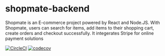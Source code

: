 # shopmate-backend

Shopmate is an E-commerce project powered by React and Node.JS. With Shopmate, users can search for items, add items to their shopping cart, create orders and checkout successfully. It integerates Stripe for online payment solutions

[![CircleCI](https://circleci.com/gh/Chrismarcel/shopmate-backend.svg?style=svg)](https://circleci.com/gh/Chrismarcel/shopmate-backend)
[![codecov](https://codecov.io/gh/Chrismarcel/shopmate-backend/branch/develop/graph/badge.svg?token=cmumLx9lA4)](https://codecov.io/gh/Chrismarcel/shopmate-backend)
